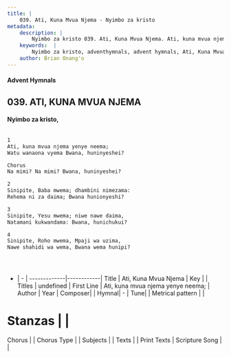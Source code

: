 ```yaml
---
title: |
    039. Ati, Kuna Mvua Njema - Nyimbo za kristo
metadata:
    description: |
        Nyimbo za kristo 039. Ati, Kuna Mvua Njema. Ati, kuna mvua njema yenye neema; Watu wanaona vyema Bwana, huninyeshei?  Chorus Na mimi? Na mimi? Bwana, huninyeshei?  
    keywords:  |
        Nyimbo za kristo, adventhymnals, advent hymnals, Ati, Kuna Mvua Njema, Ati, kuna mvua njema yenye neema;. 
    author: Brian Onang'o
---
```


#### Advent Hymnals
## 039. ATI, KUNA MVUA NJEMA
####  Nyimbo za kristo,

```txt

1
Ati, kuna mvua njema yenye neema;
Watu wanaona vyema Bwana, huninyeshei?

Chorus
Na mimi? Na mimi? Bwana, huninyeshei?

2
Sinipite, Baba mwema; dhambini nimezama:
Rehema ni za daima; Bwana hunionyeshi?

3
Sinipite, Yesu mwema; niwe nawe daima,
Natamani kukwandama: Bwana, hunichukui?

4
Sinipite, Roho mwema, Mpaji wa uzima,	
Nawe shahidi wa wema, Bwana wema hunipi?





```

- |   -  |
-------------|------------|
Title | Ati, Kuna Mvua Njema |
Key |  |
Titles | undefined |
First Line | Ati, kuna mvua njema yenye neema; |
Author | 
Year | 
Composer| |
Hymnal|  - |
Tune|  |
Metrical pattern | |
# Stanzas |  |
Chorus |  |
Chorus Type |  |
Subjects | |
Texts |  |
Print Texts | 
Scripture Song |  |
    
